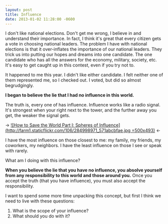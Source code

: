 ```yaml
---
layout: post
title: Influence
date: 2013-01-02 11:28:00 -0600
---
```


I don't like national elections. Don't get me wrong, I believe in and
understand their importance. In fact, I think it's great that every
citizen gets a vote in choosing national leaders. The problem I have
with national elections is that it over-inflates the importance of our
national leaders. They trick us into putting our hopes and dreams into
one candidate. The one candidate who has all the answers for the
economy, military, society, etc. It's easy to get caught up in this
contest, even if you try not to.

It happened to me this year. I didn't like either candidate. I felt
neither one of them represented me, so I checked out. I voted, but did
so almost begrudgingly.

**I began to believe the lie that I had no influence in this world.**

The truth is, every one of has influence. Influence works like a radio
signal. It's strongest when your right next to the tower, and the
further away you get, the weaker the signal gets.

-> [![How to Save the World Part I: Spheres of Influence](http://farm1.staticflickr.com/106/284998971_571abcbfae.jpg =500x493)][1] <-

I have the most influence on those closest to me: my family, my
friends, my coworkers, my neighbors. I have the least influence on those
I see or speak with rarely.

What am I doing with this influence?

**When you believe the lie that you have no influence, you absolve
yourself from any responsibility to this world and those around you.**
Once you accept the truth (that you have influence), you must also
accept the responsibility.

I want to spend some more time unpacking this concept, but first I think
we need to live with these questions:

1. What is the scope of your influence?
2. What should you do with it?

[1]: http://www.flickr.com/photos/veraciousjess/284998971/ "How to Save the World Part I: Spheres of Influence by veracious jess, on Flickr"
